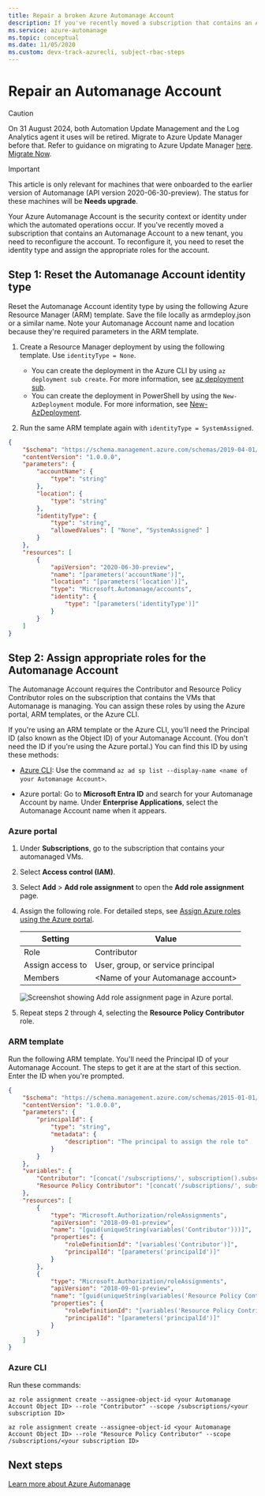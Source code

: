 ```yaml
---
title: Repair a broken Azure Automanage Account
description: If you've recently moved a subscription that contains an Automanage Account to a new tenant, you need to reconfigure it. In this article, you'll learn how.
ms.service: azure-automanage
ms.topic: conceptual
ms.date: 11/05/2020
ms.custom: devx-track-azurecli, subject-rbac-steps
---
```


# Repair an Automanage Account

> [!CAUTION]
> On 31 August 2024, both Automation Update Management and the Log Analytics agent it uses will be retired. Migrate to Azure Update Manager before that. Refer to guidance on migrating to Azure Update Manager [here](/azure/update-manager/guidance-migration-automation-update-management-azure-update-manager?WT.mc_id=Portal-Microsoft_Azure_Automation). [Migrate Now](https://portal.azure.com/).

> [!IMPORTANT]
> This article is only relevant for machines that were onboarded to the earlier version of Automanage (API version 2020-06-30-preview). The status for these machines will be **Needs upgrade**. 

Your Azure Automanage Account is the security context or identity under which the automated operations occur. If you've recently moved a subscription that contains an Automanage Account to a new tenant, you need to reconfigure the account. To reconfigure it, you need to reset the identity type and assign the appropriate roles for the account.

## Step 1: Reset the Automanage Account identity type
Reset the Automanage Account identity type by using the following Azure Resource Manager (ARM) template. Save the file locally as armdeploy.json or a similar name. Note your Automanage Account name and location because they're required parameters in the ARM template.

1. Create a Resource Manager deployment by using the following template. Use `identityType = None`.
    * You can create the deployment in the Azure CLI by using `az deployment sub create`. For more information, see [az deployment sub](/cli/azure/deployment/sub).
    * You can create the deployment in PowerShell by using the `New-AzDeployment` module. For more information, see [New-AzDeployment](/powershell/module/az.resources/new-azdeployment).

1. Run the same ARM template again with `identityType = SystemAssigned`.

```json
{
    "$schema": "https://schema.management.azure.com/schemas/2019-04-01/deploymentTemplate.json#",
    "contentVersion": "1.0.0.0",
    "parameters": {
        "accountName": {
            "type": "string"
        },
        "location": {
            "type": "string"
        },
        "identityType": {
            "type": "string",
            "allowedValues": [ "None", "SystemAssigned" ]
        }
    },
    "resources": [
        {
            "apiVersion": "2020-06-30-preview",
            "name": "[parameters('accountName')]",
            "location": "[parameters('location')]",
            "type": "Microsoft.Automanage/accounts",
            "identity": {
                "type": "[parameters('identityType')]"
            }
        }
    ]
}

```

## Step 2: Assign appropriate roles for the Automanage Account
The Automanage Account requires the Contributor and Resource Policy Contributor roles on the subscription that contains the VMs that Automanage is managing. You can assign these roles by using the Azure portal, ARM templates, or the Azure CLI.

If you're using an ARM template or the Azure CLI, you'll need the Principal ID (also known as the Object ID) of your Automanage Account. (You don't need the ID if you're using the Azure portal.) You can find this ID by using these methods:

- [Azure CLI](/cli/azure/ad/sp): Use the command `az ad sp list --display-name <name of your Automanage Account>`.

- Azure portal: Go to **Microsoft Entra ID** and search for your Automanage Account by name. Under **Enterprise Applications**, select the Automanage Account name when it appears.

### Azure portal

1. Under **Subscriptions**, go to the subscription that contains your automanaged VMs.

1. Select **Access control (IAM)**.

1. Select **Add** > **Add role assignment** to open the **Add role assignment** page.

1. Assign the following role. For detailed steps, see [Assign Azure roles using the Azure portal](../role-based-access-control/role-assignments-portal.yml).

    | Setting          | Value                              |
    | ---------------- | ---------------------------------- |
    | Role             | Contributor                        |
    | Assign access to | User, group, or service principal  |
    | Members          | \<Name of your Automanage account> |

    ![Screenshot showing Add role assignment page in Azure portal.](~/reusable-content/ce-skilling/azure/media/role-based-access-control/add-role-assignment-page.png)

1. Repeat steps 2 through 4, selecting the **Resource Policy Contributor** role.

### ARM template
Run the following ARM template. You'll need the Principal ID of your Automanage Account. The steps to get it are at the start of this section. Enter the ID when you're prompted.

```json
{
    "$schema": "https://schema.management.azure.com/schemas/2015-01-01/deploymentTemplate.json#",
    "contentVersion": "1.0.0.0",
    "parameters": {
        "principalId": {
            "type": "string",
            "metadata": {
                "description": "The principal to assign the role to"
            }
        }
    },
    "variables": {
        "Contributor": "[concat('/subscriptions/', subscription().subscriptionId, '/providers/Microsoft.Authorization/roleDefinitions/', 'b24988ac-6180-42a0-ab88-20f7382dd24c')]",
        "Resource Policy Contributor": "[concat('/subscriptions/', subscription().subscriptionId, '/providers/Microsoft.Authorization/roleDefinitions/', '36243c78-bf99-498c-9df9-86d9f8d28608')]"
    },
    "resources": [
        {
            "type": "Microsoft.Authorization/roleAssignments",
            "apiVersion": "2018-09-01-preview",
            "name": "[guid(uniqueString(variables('Contributor')))]",
            "properties": {
                "roleDefinitionId": "[variables('Contributor')]",
                "principalId": "[parameters('principalId')]"
            }
        },
        {
            "type": "Microsoft.Authorization/roleAssignments",
            "apiVersion": "2018-09-01-preview",
            "name": "[guid(uniqueString(variables('Resource Policy Contributor')))]",
            "properties": {
                "roleDefinitionId": "[variables('Resource Policy Contributor')]",
                "principalId": "[parameters('principalId')]"
            }
        }
    ]
}
```

### Azure CLI
Run these commands:

```azurecli
az role assignment create --assignee-object-id <your Automanage Account Object ID> --role "Contributor" --scope /subscriptions/<your subscription ID>

az role assignment create --assignee-object-id <your Automanage Account Object ID> --role "Resource Policy Contributor" --scope /subscriptions/<your subscription ID>
```

## Next steps
[Learn more about Azure Automanage](./overview-about.md)
